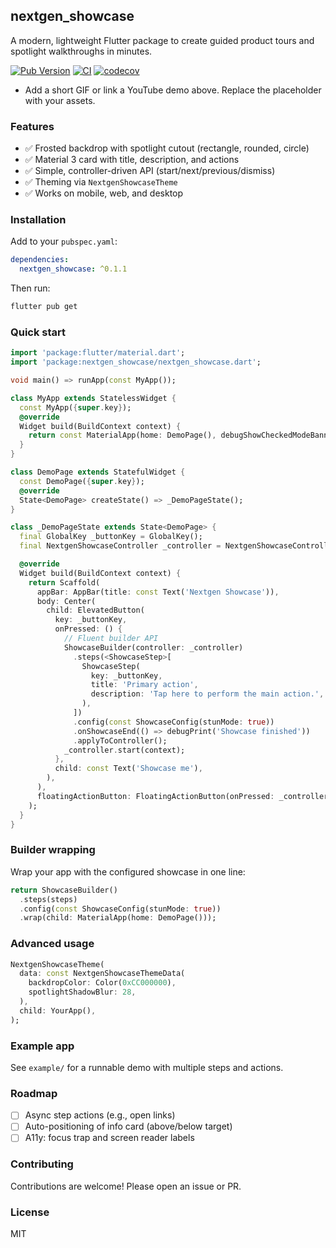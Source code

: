 ## nextgen_showcase

A modern, lightweight Flutter package to create guided product tours and spotlight walkthroughs in minutes.

[![Pub Version](https://img.shields.io/pub/v/nextgen_showcase.svg)](https://pub.dev/packages/nextgen_showcase)
[![CI](https://img.shields.io/github/actions/workflow/status/your-org/nextgen_showcase/ci.yml?branch=main)](https://github.com/your-org/nextgen_showcase/actions)
[![codecov](https://codecov.io/gh/your-org/nextgen_showcase/branch/main/graph/badge.svg)](https://app.codecov.io/gh/your-org/nextgen_showcase)

[//]: # (### Demo)

[//]: # ()
[//]: # (https://github.com/your-org/nextgen_showcase/assets/demo.gif)

- Add a short GIF or link a YouTube demo above. Replace the placeholder with your assets.

### Features
- ✅ Frosted backdrop with spotlight cutout (rectangle, rounded, circle)
- ✅ Material 3 card with title, description, and actions
- ✅ Simple, controller-driven API (start/next/previous/dismiss)
- ✅ Theming via `NextgenShowcaseTheme`
- ✅ Works on mobile, web, and desktop

### Installation
Add to your `pubspec.yaml`:

```yaml
dependencies:
  nextgen_showcase: ^0.1.1
```

Then run:

```bash
flutter pub get
```

### Quick start
```dart
import 'package:flutter/material.dart';
import 'package:nextgen_showcase/nextgen_showcase.dart';

void main() => runApp(const MyApp());

class MyApp extends StatelessWidget {
  const MyApp({super.key});
  @override
  Widget build(BuildContext context) {
    return const MaterialApp(home: DemoPage(), debugShowCheckedModeBanner: false);
  }
}

class DemoPage extends StatefulWidget {
  const DemoPage({super.key});
  @override
  State<DemoPage> createState() => _DemoPageState();
}

class _DemoPageState extends State<DemoPage> {
  final GlobalKey _buttonKey = GlobalKey();
  final NextgenShowcaseController _controller = NextgenShowcaseController();

  @override
  Widget build(BuildContext context) {
    return Scaffold(
      appBar: AppBar(title: const Text('Nextgen Showcase')),
      body: Center(
        child: ElevatedButton(
          key: _buttonKey,
          onPressed: () {
            // Fluent builder API
            ShowcaseBuilder(controller: _controller)
              .steps(<ShowcaseStep>[
                ShowcaseStep(
                  key: _buttonKey,
                  title: 'Primary action',
                  description: 'Tap here to perform the main action.',
                ),
              ])
              .config(const ShowcaseConfig(stunMode: true))
              .onShowcaseEnd(() => debugPrint('Showcase finished'))
              .applyToController();
            _controller.start(context);
          },
          child: const Text('Showcase me'),
        ),
      ),
      floatingActionButton: FloatingActionButton(onPressed: _controller.dismiss, child: const Icon(Icons.close)),
    );
  }
}
```

### Builder wrapping
Wrap your app with the configured showcase in one line:
```dart
return ShowcaseBuilder()
  .steps(steps)
  .config(const ShowcaseConfig(stunMode: true))
  .wrap(child: MaterialApp(home: DemoPage()));
```

### Advanced usage

```dart
NextgenShowcaseTheme(
  data: const NextgenShowcaseThemeData(
    backdropColor: Color(0xCC000000),
    spotlightShadowBlur: 28,
  ),
  child: YourApp(),
);
```

### Example app
See `example/` for a runnable demo with multiple steps and actions.

### Roadmap
- [ ] Async step actions (e.g., open links)
- [ ] Auto-positioning of info card (above/below target)
- [ ] A11y: focus trap and screen reader labels

### Contributing
Contributions are welcome! Please open an issue or PR.

### License
MIT
